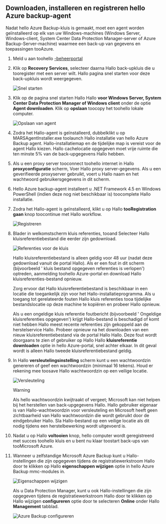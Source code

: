 ## <a name="download-install-and-register-hello-azure-backup-agent"></a>Downloaden, installeren en registreren hello Azure backup-agent
Nadat hello Azure Backup-kluis is gemaakt, moet een agent worden geïnstalleerd op elk van uw Windows-machines (Windows Server, Windows-client, System Center Data Protection Manager-server of Azure Backup-Server-machine) waarmee een back-up van gegevens en toepassingen tooAzure.

1. Meld u aan toohello [-beheerportal](https://manage.windowsazure.com/)
2. Klik op **Recovery Services**, selecteer daarna Hallo back-upkluis die u tooregister met een server wilt. Hallo pagina snel starten voor deze back-upkluis wordt weergegeven.
   
    ![Snel starten](./media/backup-install-agent/quickstart.png)
3. Klik op de pagina snel starten Hallo Hallo **voor Windows Server, System Center Data Protection Manager of Windows client** onder de optie **Agent downloaden**. Klik op **opslaan** toocopy het toohello lokale computer.
   
    ![Opslaan van agent](./media/backup-install-agent/agent.png)
4. Zodra het Hallo-agent is geïnstalleerd, dubbelklikt u op MARSAgentInstaller.exe toolaunch Hallo installatie van hello Azure Backup agent. Hallo-installatiemap en de tijdelijke map is vereist voor de agent Hallo kiezen. Hallo cachelocatie opgegeven moet vrije ruimte die ten minste 5% van de back-upgegevens Hallo hebben.
5. Als u een proxy server tooconnect toohello internet in Hallo **proxyconfiguratie** scherm, Voer Hallo proxy server-gegevens. Als u een geverifieerde proxyserver gebruikt, voert u Hallo naam en het wachtwoord gebruikersgegevens in dit scherm.
6. Hello Azure backup-agent installeert u .NET Framework 4.5 en Windows PowerShell (indien deze nog niet beschikbaar is) toocomplete Hallo installatie.
7. Zodra het Hallo-agent is geïnstalleerd, klikt u op Hallo **tooRegistration gaan** knop toocontinue met Hallo workflow.
   
   ![Registreren](./media/backup-install-agent/register.png)
8. Blader in welkomstscherm kluis referenties, tooand Selecteer Hallo kluisreferentiebestand die eerder zijn gedownload.
   
    ![Referenties voor de kluis](./media/backup-install-agent/vc.png)
   
    Hallo kluisreferentiebestand is alleen geldig voor 48 uur (nadat deze gedownload vanuit de portal Hallo). Als er een fout in dit scherm (bijvoorbeeld ' kluis bestand opgegeven referenties is verlopen') optreden, aanmelding toohello Azure-portal en download Hallo kluisreferenties-bestand opnieuw.
   
    Zorg ervoor dat Hallo kluisreferentiebestand is beschikbaar in een locatie die toegankelijk zijn voor het Hallo-installatieprogramma. Als u toegang tot gerelateerde fouten Hallo kluis referenties tooa tijdelijke bestandslocatie op deze machine te kopiëren en probeer Hallo opnieuw.
   
    Als u een ongeldige kluis referentie foutbericht (bijvoorbeeld ' Ongeldige kluisreferenties opgegeven') krijgt Hallo-bestand is beschadigd of komt niet hebben Hallo meest recente referenties zijn gekoppeld aan de herstelservice Hallo. Probeer opnieuw na het downloaden van een nieuw kluisreferentiebestand via de portal Hallo Hallo. Deze fout wordt doorgaans te zien of gebruiker op Hallo Hallo **kluisreferentie downloaden** optie in hello Azure-portal, snel achter elkaar. In dit geval wordt is alleen Hallo tweede kluisreferentiebestand geldig.
9. In Hallo **versleutelingsinstelling** scherm kunt u een wachtwoordzin genereren of geef een wachtwoordzin (minimaal 16 tekens). Houd er rekening mee toosave Hallo wachtwoordzin op een veilige locatie.
   
    ![Versleuteling](./media/backup-install-agent/encryption.png)
   
   > [!WARNING]
   > Als hello wachtwoordzin kwijtraakt of vergeet; Microsoft kan niet helpen bij het herstellen van back-upgegevens Hallo. Hallo gebruiker eigenaar is van Hallo-wachtwoordzin voor versleuteling en Microsoft heeft geen zichtbaarheid van Hallo wachtwoordzin die wordt gebruikt door de eindgebruiker Hallo. Sla Hallo-bestand op een veilige locatie als dit nodig tijdens een herstelbewerking wordt uitgevoerd is.
   > 
   > 
10. Nadat u op Hallo **voltooien** knop, hello computer wordt geregistreerd met succes toohello kluis en u bent nu klaar toostart back-ups van tooMicrosoft Azure.
11. Wanneer u zelfstandige Microsoft Azure Backup kunt u Hallo-instellingen die zijn opgegeven tijdens de registratiewerkstroom Hallo door te klikken op Hallo **eigenschappen wijzigen** optie in hello Azure Backup mmc-modules in.
    
    ![Eigenschappen wijzigen](./media/backup-install-agent/change.png)
    
    Als u Data Protection Manager, kunt u ook Hallo-instellingen die zijn opgegeven tijdens de registratiewerkstroom Hallo door te klikken op Hallo wijzigen **configureren** optie door te selecteren **Online** onder Hallo **Management** tabblad.
    
    ![Azure Backup configureren](./media/backup-install-agent/configure.png)

